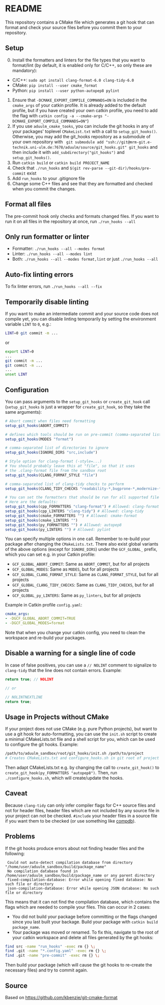 README
======

This repository contains a CMake file which generates a git hook that can format and check your source files before you commit them to your repository.

Setup
-----

0. Install the formatters and linters for the file types that you want to format/lint (by default, it is enabled only for C/C++, so only these are mandatory):
 - C/C++: `sudo apt install clang-format-6.0 clang-tidy-6.0`
 - CMake: `pip install --user cmake_format`
 - Python: `pip install --user python-autopep8 pylint`
1. Ensure that `-DCMAKE_EXPORT_COMPILE_COMMANDS=ON` is included in the `cmake_args` of your catkin profile. It is already added to the default profile, but if you have created your own catkin profile, you need to add the flag with `catkin config -a --cmake-args "-DCMAKE_EXPORT_COMPILE_COMMANDS=ON"`)
2. If you use `aduulm_cmake_tooks`, you can include the git hooks in any of your packages' toplevel `CMakeList.txt` with a call to `setup_git_hooks()`. Otherwise, you may add the git_hooks repository as a submodule of your own repository with ` git submodule add "ssh://git@mrm-git.e-technik.uni-ulm.de:7678/aduulm/source/git_hooks.git" git_hooks` and then include it with `add_subdirectory("git_hooks")` and `setup_git_hooks()`.
3. Run `catkin build` or `catkin build PROJECT_NAME`
4. Check that `./run_hooks` and `$(git rev-parse --git-dir)/hooks/pre-commit` exist
5. Add `run_hooks` to your .gitignore file
6. Change some C++ files and see that they are formatted and checked when you commit the changes.

Format all files
----------------

The pre-commit hook only checks and formats changed files. If you want to run it on all files in the repository at once, run `./run_hooks --all`

Only run formatter or linter
---------------------------------

 - Formatter: `./run_hooks --all --modes format`
 - Linter: `./run_hooks --all --modes lint`
 - Both: `./run_hooks --all --modes format,lint` or just `./run_hooks --all`

Auto-fix linting errors
-----------------------

To fix linter errors, run `./run_hooks --all --fix`

Temporarily disable linting
---------------------------

If you want to make an intermediate commit and your source code does not compile yet, you can disable linting temporarily by setting the environment variable `LINT` to `0`, e.g.:

```sh
LINT=0 git commit -m ...
```

or

```sh
export LINT=0
...
git commit -m ...
git commit -m ...
...
unset LINT
```

Configuration
-------------

You can pass arguments to the `setup_git_hooks` or `create_git_hook` call (`setup_git_hooks` is just a wrapper for `create_git_hook`, so they take the same arguments):
```cmake
# Abort commit when files need formatting
setup_git_hooks(ABORT_COMMIT)

# defines which tools should be run on pre-commit (comma-separated list of: format, tidy)
setup_git_hooks(MODES "format")

# comma-separated list of directories to ignore
setup_git_hooks(IGNORE_DIRS "src,include")

# Style option for clang-format (-style=...)
# You should probably leave this at "file", so that it uses
# the .clang-format file from the sandbox root
setup_git_hooks(CLANG_FORMAT_STYLE "file")

# comma-separated list of clang-tidy checks to perform
setup_git_hooks(CLANG_TIDY_CHECKS "readability-*,bugprone-*,modernize-*,google-*")

# You can set the formatters that should be run for all supported file types.
# Here are the defaults:
setup_git_hooks(cpp_FORMATTERS "clang-format") # Allowed: clang-format
setup_git_hooks(cpp_LINTERS "clang-tidy") # Allowed: clang-tidy
setup_git_hooks(cmake_FORMATTERS "") # Allowed: cmake-format
setup_git_hooks(cmake_LINTERS "")
setup_git_hooks(py_FORMATTERS "") # Allowed: autopep8
setup_git_hooks(py_LINTERS "") # Allowed: pylint
```

You can specify multiple options in one call. Remember to re-build your package after changing the `CMakeLists.txt`. There also exist global variants of the above options (except for `IGNORE_DIRS`) under the `GCF_GLOBAL_` prefix, which you can set e.g. in your Catkin profile:

 - `GCF_GLOBAL_ABORT_COMMIT`: Same as `ABORT_COMMIT`, but for all projects
 - `GCF_GLOBAL_MODES`: Same as `MODES`, but for all projects
 - `GCF_GLOBAL_CLANG_FORMAT_STYLE`: Same as `CLANG_FORMAT_STYLE`, but for all projects
 - `GCF_GLOBAL_CLANG_TIDY_CHECKS`: Same as `CLANG_TIDY_CHECKS`, but for all projects
 - `GCF_GLOBAL_py_LINTERS`: Same as `py_linters`, but for all projects

Example in Catkin profile `config.yaml`:

```yaml
cmake_args:
- -DGCF_GLOBAL_ABORT_COMMIT=TRUE
- -DGCF_GLOBAL_MODES=format
```

Note that when you change your catkin config, you need to clean the workspace and re-build your packages.

Disable a warning for a single line of code
-------------------------------------------

In case of false positives, you can use a `// NOLINT` comment to signalize to `clang-tidy` that the line does not contain errors. Example:

```c
return true; // NOLINT

// or

// NOLINTNEXTLINE
return true;
```

Usage in Projects without CMake
-------------------------------

If your project does not use CMake (e.g. pure Python projects), but want to use a git hook for auto-formatting, you can use the `init.sh` script to create a minimal CMakeLists.txt file and a shell script for you, which can be used to configure the git hooks. Example:

```sh
/path/to/aduulm_sandbox/root/git_hooks/init.sh /path/to/project
# Creates CMakeLists.txt and configure_hooks.sh in git root of project
```
Then adapt CMakeLists.txt e.g. by changing the call to `create_git_hook()` to `create_git_hook(py_FORMATTERS "autopep8")`. Then, run `./configure_hooks.sh`, which will create/update the hooks.

Caveat
------

Because `clang-tidy` can only infer compiler flags for C++ source files and not for header files, header files which are not included by any source file in your project can not be checked. `#include` your header files in a source file if you want them to be checked (or use something like [compdb](https://github.com/Sarcasm/compdb)).

Problems
--------

If the git hooks produce errors about not finding header files and the following:

```
 Could not auto-detect compilation database from directory "/home/user/aduulm_sandbox/build/package_name"
 No compilation database found in /home/user/aduulm_sandbox/build/package_name or any parent directory
 fixed-compilation-database: Error while opening fixed database: No such file or directory
 json-compilation-database: Error while opening JSON database: No such file or directory
```

This means that it can not find the compilation database, which contains the flags which are needed to compile your files. This can occur in 2 cases:

 * You did not build your package before committing or the flags changed since you last built your backage. Build your package with `catkin build package_name`.
 * Your package was moved or renamed. To fix this, navigate to the root of your catkin workspace and delete all files generated by the git hooks:
  ```bash
  find src -name "run_hooks" -exec rm {} \;
  find .git -name "*.config.yaml" -exec rm {} \;
  find .git -name "pre-commit" -exec rm {} \;
  ```
  Then build your package (which will cause the git hooks to re-create the necessary files) and try to commit again.

Source
------

Based on https://github.com/kbenzie/git-cmake-format
